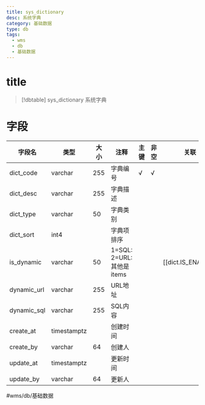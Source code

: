 ```yaml
---
title: sys_dictionary
desc: 系统字典
category: 基础数据
type: db
tags:
  - wms
  - db
  - 基础数据
---
```


# title
>[!dbtable] sys_dictionary
> 系统字典

# 字段
| 字段名 | 类型 | 大小 | 注释 | 主键 | 非空 | 关联 |
| --- | --- | --- | --- | --- | --- | --- |
| dict_code | varchar | 255 | 字典编号 | √ | √ |  |
| dict_desc | varchar | 255 | 字典描述 |  |  |  |
| dict_type | varchar | 50 | 字典类别 |  |  |  |
| dict_sort | int4 |  | 字典项排序 |  |  |  |
| is_dynamic | varchar | 50 | 1=SQL: 2=URL: 其他是items |  |  | [[dict.IS_ENABLE]] |
| dynamic_url | varchar | 255 | URL地址 |  |  |  |
| dynamic_sql | varchar | 255 | SQL内容 |  |  |  |
| create_at | timestamptz |  | 创建时间 |  |  |  |
| create_by | varchar | 64 | 创建人 |  |  |  |
| update_at | timestamptz |  | 更新时间 |  |  |  |
| update_by | varchar | 64 | 更新人 |  |  |  |
#wms/db/基础数据
